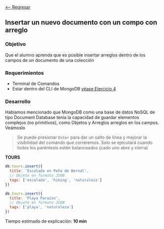 [<-- Regresar](..)

## Insertar un nuevo documento con un compo con arreglo

### Objetivo

Que el alumno aprenda que es posible insertar arreglos dentro de los campos de un documento de una colección

### Requerimientos

- Terminal de Comandos
- Estar dentro del CLI de MongoDB [véase Ejercicio 4](../Ejercicio-04/)

### Desarrollo

Habíamos mencionado que MongoDB como una base de datos NoSQL de tipo Document Database tenía la capacidad de guardar elementos complejos (no primitivos), como Objetos y Arreglos arreglos en los campos. Veámoslo

> Se puede presionar `Enter` para dar un salto de línea y mejorar la visibilidad del comando que correremos. Solo se ejecutará cuando todos los paréntesis estén balanceados (cado uno abre y cierra)

**TOURS**

```js
db.tours.insert({
  title: 'Escalada en Peña de Bernal',
  // Objeto en formato JSON
  tags: ['escalada', 'hiking', 'naturaleza']
})

db.tours.insert({
  title: 'Playa Paraíso',
  // Objeto en formato JSON
  tags: ['playa', 'naturaleza']
})
```

Tiempo estimado de explicación: **10 min**
